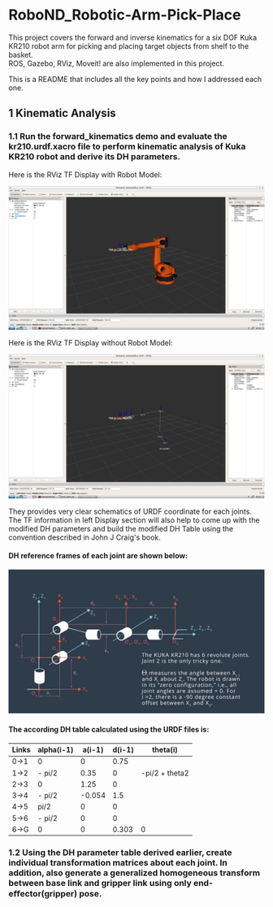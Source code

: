 # RoboND_Robotic-Arm-Pick-Place

This project covers the forward and inverse kinematics for a six DOF Kuka KR210 robot arm for picking and placing target objects from shelf to the basket. \
ROS, Gazebo, RViz, Moveit! are also implemented in this project.

This is a README that includes all the key points and how I addressed each one.

## 1 Kinematic Analysis
### 1.1 Run the forward_kinematics demo and evaluate the kr210.urdf.xacro file to perform kinematic analysis of Kuka KR210 robot and derive its DH parameters.
Here is the RViz TF Display with Robot Model:

![RViz TF Display with Robot Model](image/RViz_TF_Display_with_Robot_Model.png)

Here is the RViz TF Display without Robot Model:

![RViz TF Display without Robot Model](image/RViz_TF_Display_without_Robot_Model.png)

They provides very clear schematics of URDF coordinate for each joints. The TF information in left Display section will also help to come up with the modified DH parameters and build the modified DH Table using the convention described in John J Craig's book.

#### DH reference frames of each joint are shown below:

![DH_reference_frame](image/DH_reference_frame.png)

#### The according DH table calculated using the URDF files is:
Links | alpha(i-1) | a(i-1) | d(i-1) | theta(i)
--- | --- | --- | --- | ---
0->1 | 0 | 0 | 0.75 | 
1->2 | - pi/2 | 0.35 | 0 | -pi/2 + theta2
2->3 | 0 | 1.25 | 0 | 
3->4 | - pi/2 | -0.054 | 1.5 | 
4->5 | pi/2 | 0 | 0 | 
5->6 | - pi/2 | 0 | 0 | 
6->G | 0 | 0 | 0.303 | 0

### 1.2 Using the DH parameter table derived earlier, create individual transformation matrices about each joint. In addition, also generate a generalized homogeneous transform between base link and gripper link using only end-eﬀector(gripper) pose.

